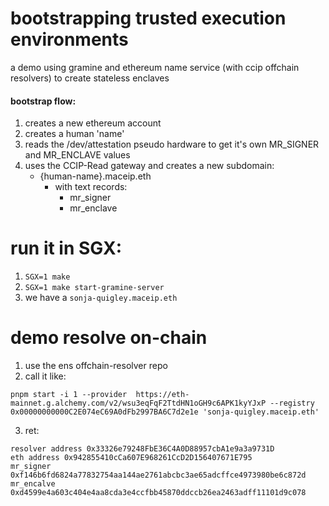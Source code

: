 # bootstrapping trusted execution environments
a demo using gramine and ethereum name service (with ccip offchain resolvers) to create stateless enclaves


#### bootstrap flow:

1) creates a new ethereum account
2) creates a human 'name'
3) reads the /dev/attestation pseudo hardware to get it's own MR_SIGNER and MR_ENCLAVE values
4) uses the CCIP-Read gateway and creates a new subdomain:
   - {human-name}.maceip.eth
        - with text records:
            - mr_signer
            - mr_enclave
         
# run it in SGX:

1) ```SGX=1 make```
2) ```SGX=1 make start-gramine-server```
3) we have a ```sonja-quigley.maceip.eth```
   
# demo resolve on-chain

1) use the ens offchain-resolver repo
2) call it like:
```
pnpm start -i 1 --provider  https://eth-mainnet.g.alchemy.com/v2/wsu3eqFqF2TtdHN1oGH9c6APK1kyYJxP --registry 0x00000000000C2E074eC69A0dFb2997BA6C7d2e1e 'sonja-quigley.maceip.eth'
```
3) ret:
```
resolver address 0x33326e79248FbE36C4A0D88957cbA1e9a3a9731D
eth address 0x942855410cCa607E968261CcD2D156407671E795
mr_signer 0xf146b6fd6824a77832754aa144ae2761abcbc3ae65adcffce4973980be6c872d
mr_encalve 0xd4599e4a603c404e4aa8cda3e4ccfbb45870ddccb26ea2463adff11101d9c078
```

